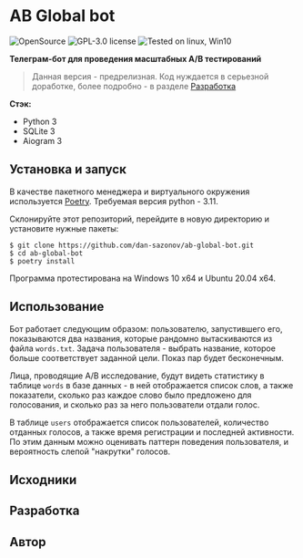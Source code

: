 # AB Global bot
![OpenSource](https://img.shields.io/badge/Open%20Source-%E2%99%A5-red)
![GPL-3.0 license ](https://img.shields.io/github/license/dan-sazonov/ab-global-bot)
![Tested on linux, Win10](https://img.shields.io/badge/tested%20on-Linux%20|%20Win10-blue)

**Телеграм-бот для проведения масштабных A/B тестирований** 

> Данная версия - предрелизная. Код нуждается в серьезной доработке, более подробно - в разделе [Разработка](#Разработка)

**Стэк:**
- Python 3
- SQLite 3
- Aiogram 3

## Установка и запуск
В качестве пакетного менеджера и виртуального окружения используется [Poetry](https://github.com/python-poetry/poetry). Требуемая версия python - 3.11.

Склонируйте этот репозиторий, перейдите в новую директорию и установите нужные пакеты:
```
$ git clone https://github.com/dan-sazonov/ab-global-bot.git
$ cd ab-global-bot
$ poetry install
```
Программа протестирована на Windows 10 x64 и Ubuntu 20.04 x64.

## Использование
Бот работает следующим образом: пользователю, запустившего его, показываются два названия, которые рандомно вытаскиваются из файла `words.txt`. Задача пользователя - выбрать название, которое больше соответствует заданной цели. Показ пар будет бесконечным.<br>

Лица, проводящие A/B исследование, будут видеть статистику в таблице `words` в базе данных - в ней отображается список слов, а также показатели, сколько раз каждое слово было предложено для голосования, и сколько раз за него пользователи отдали голос.<br>

В таблице `users` отображается список пользователей, количество отданных голосов, а также время регистрации и последней активности. По этим данным можно оценивать паттерн поведения пользователя, и вероятность слепой "накрутки" голосов.<br>

## Исходники

## Разработка

## Автор